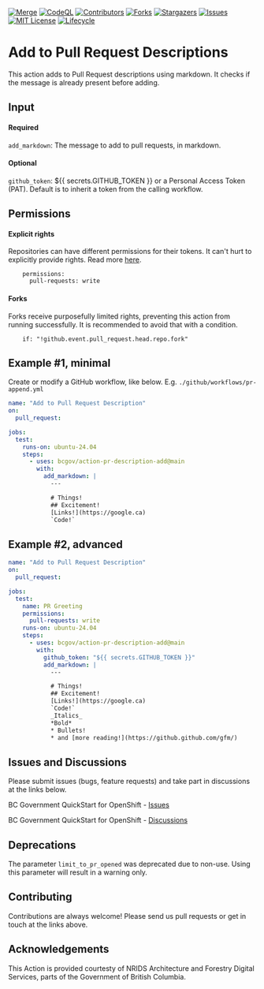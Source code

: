 <!-- Badges -->
[![Merge](https://github.com/bcgov/action-pr-description-add/actions/workflows/merge.yml/badge.svg)](https://github.com/bcgov/action-pr-description-add/actions/workflows/merge.yml)
[![CodeQL](https://github.com/bcgov/action-pr-description-add/actions/workflows/github-code-scanning/codeql/badge.svg)](https://github.com/bcgov/action-pr-description-add/actions/workflows/github-code-scanning/codeql)
[![Contributors](https://img.shields.io/github/contributors/bcgov/action-pr-description-add)](/../../graphs/contributors)
[![Forks](https://img.shields.io/github/forks/bcgov/action-pr-description-add)](/../../network/members)
[![Stargazers](https://img.shields.io/github/stars/bcgov/action-pr-description-add)](/../../stargazers)
[![Issues](https://img.shields.io/github/issues/bcgov/action-pr-description-add)](/../../issues)
[![MIT License](https://img.shields.io/github/license/bcgov/action-pr-description-add.svg)](/LICENSE)
[![Lifecycle](https://img.shields.io/badge/Lifecycle-Experimental-339999)](https://github.com/bcgov/repomountie/blob/master/doc/lifecycle-badges.md)

# Add to Pull Request Descriptions

This action adds to Pull Request descriptions using markdown.  It checks if the message is already present before adding.

## Input

#### Required

`add_markdown`: The message to add to pull requests, in markdown.

#### Optional

`github_token`: ${{ secrets.GITHUB_TOKEN }} or a Personal Access Token (PAT).  Default is to inherit a token from the calling workflow.

## Permissions

#### Explicit rights
Repositories can have different permissions for their tokens.  It can't hurt to explicitly provide rights.  Read more [here](https://docs.github.com/en/actions/security-guides/automatic-token-authentication#permissions-for-the-github_token).

```
    permissions:
      pull-requests: write
```

#### Forks
Forks receive purposefully limited rights, preventing this action from running successfully.  It is recommended to avoid that with a condition.
```
    if: "!github.event.pull_request.head.repo.fork"
```

## Example #1, minimal

Create or modify a GitHub workflow, like below.  E.g. `./github/workflows/pr-append.yml`

```yaml
name: "Add to Pull Request Description"
on:
  pull_request:

jobs:
  test:
    runs-on: ubuntu-24.04
    steps:
      - uses: bcgov/action-pr-description-add@main
        with:
          add_markdown: |
            ---

            # Things!
            ## Excitement!
            [Links!](https://google.ca)
            `Code!`
```

## Example #2, advanced


```yaml
name: "Add to Pull Request Description"
on:
  pull_request:

jobs:
  test:
    name: PR Greeting
    permissions:
      pull-requests: write
    runs-on: ubuntu-24.04
    steps:
      - uses: bcgov/action-pr-description-add@main
        with:
          github_token: "${{ secrets.GITHUB_TOKEN }}"
          add_markdown: |
            ---

            # Things!
            ## Excitement!
            [Links!](https://google.ca)
            `Code!`
            _Italics_
            *Bold*
            * Bullets!
            * and [more reading!](https://github.github.com/gfm/)
```

## Issues and Discussions

Please submit issues (bugs, feature requests) and take part in discussions at the links below.

BC Government QuickStart for OpenShift - [Issues](https://github.com/bcgov/quickstart-openshift/issues)

BC Government QuickStart for OpenShift - [Discussions](https://github.com/bcgov/quickstart-openshift/discussions)

## Deprecations

The parameter `limit_to_pr_opened` was deprecated due to non-use.  Using this parameter will result in a warning only.

## Contributing

Contributions are always welcome!  Please send us pull requests or get in touch at the links above.

## Acknowledgements

This Action is provided courtesty of NRIDS Architecture and Forestry Digital Services, parts of the Government of British Columbia.
